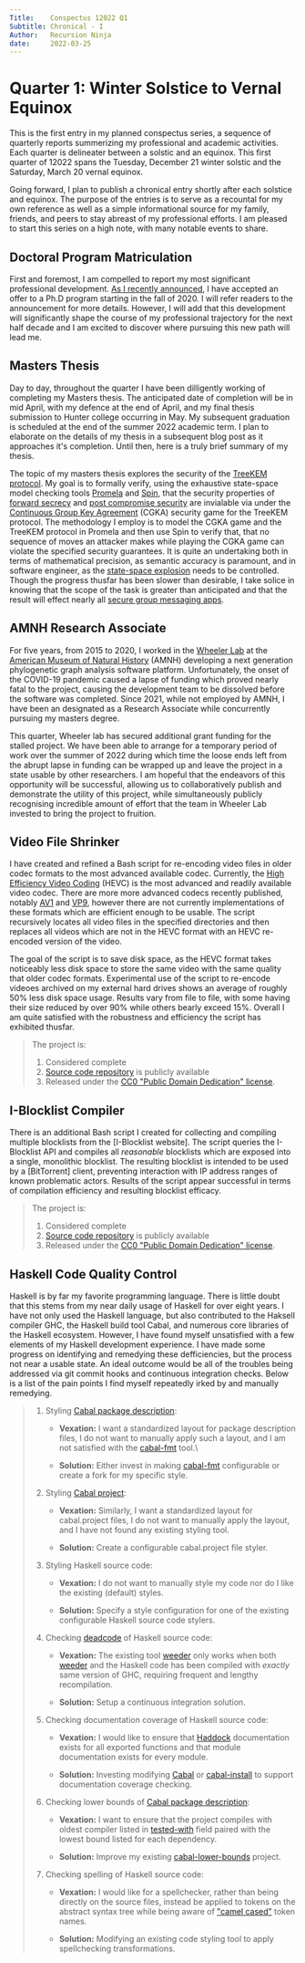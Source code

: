 ```yaml
---
Title:    Conspectus 12022 Q1
Subtitle: Chronical - I
Author:   Recursion Ninja
date:     2022-03-25
---
```


# Quarter 1: Winter Solstice to Vernal Equinox

This is the first entry in my planned conspectus series, a sequence of quarterly reports summerizing my professional and academic activities.
Each quarter is delineater between a solstic and an equinox.
This first quarter of 12022 spans the Tuesday, December 21 winter solstic and the Saturday, March 20 vernal equinox.

Going forward, I plan to publish a chronical entry shortly after each solstice and equinox.
The purpose of the entries is to serve as a recountal for my own reference as well as a simple informational source for my family, friends, and peers to stay abreast of my professional efforts.
I am pleased to start this series on a high note, with many notable events to share.


## Doctoral Program Matriculation

First and foremost, I am compelled to report my most significant professional development.
[As I recently announced][0], I have accepted an offer to a Ph.D program starting in the fall of 2020.
I will refer readers to the announcement for more details.
However, I will add that this development will significantly shape the course of my professional trajectory for the next half decade and I am excited to discover where pursuing this new path will lead me.


## Masters Thesis

Day to day, throughout the quarter I have been dilligently working of completing my Masters thesis.
The anticipated date of completion will be in mid April, with my defence at the end of April, and my final thesis submission to Hunter college occurring in May.
My subsequent graduation is scheduled at the end of the summer 2022 academic term.
I plan to elaborate on the details of my thesis in a subsequent blog post as it approaches it's completion.
Until then, here is a truly brief summary of my thesis.

The topic of my masters thesis explores the security of the [TreeKEM protocol][6].
My goal is to formally verify, using the exhaustive state-space model checking tools [Promela][4] and [Spin][5], that the security properties of [forward secrecy][1] and [post compromise security][2] are invialable via under the [Continuous Group Key Agreement][7] (CGKA) security game for the TreeKEM protocol.
The methodology I employ is to model the CGKA game and the TreeKEM protocol in Promela and then use Spin to verify that, that no sequence of moves an attacker makes while playing the CGKA game can violate the specified security guarantees.
It is quite an undertaking both in terms of mathematical precision, as semantic accuracy is paramount, and in software engineer, as the [state-space explosion][8] needs to be controlled.
Though the progress thusfar has been slower than desirable, I take solice in knowing that the scope of the task is greater than anticipated and that the result will effect nearly all [secure group messaging apps][3].


## AMNH Research Associate

For five years, from 2015 to 2020, I worked in the [Wheeler Lab][9] at the [American Museum of Natural History][10] (AMNH) developing a next generation phylogenetic graph analysis software platform.
Unfortunately, the onset of the COVID-19 pandemic caused a lapse of funding which proved nearly fatal to the project, causing the development team to be dissolved before the software was completed.
Since 2021, while not employed by AMNH, I have been an designated as a Research Associate while concurrently pursuing my masters degree.

This quarter, Wheeler lab has secured additional grant funding for the stalled project.
We have been able to arrange for a temporary period of work over the summer of 2022 during which time the loose ends left from the abrupt lapse in funding can be wrapped up and leave the project in a state usable by other researchers.
I am hopeful that the endeavors of this opportunity will be successful, allowing us to collaboratively publish and demonstrate the utility of this project, while simultaneously publicly recognising incredible amount of effort that the team in Wheeler Lab invested to bring the project to fruition.


## Video File Shrinker

I have created and refined a Bash script for re-encoding video files in older codec formats to the most advanced available codec.
Currently, the [High Efficiency Video Coding][12] (HEVC) is the most advanced and readily available video codec.
There are more more advanced codecs recently published, notably [AV1][13] and [VP9][14], however there are not currently implementations of these formats which are efficient enough to be usable.
The script recursively locates all video files in the specified directories and then replaces all videos which are not in the HEVC format with an HEVC re-encoded version of the video.

The goal of the script is to save disk space, as the HEVC format takes noticeably less disk space to store the same video with the same quality that older codec formats.
Experimental use of the script to re-encode videoes archived on my external hard drives shows an average of roughly 50% less disk space usage.
Results vary from file to file, with some having their size reduced by over 90% while others bearly exceed 15%.
Overall I am quite satisfied with the robustness and efficiency the script has exhibited thusfar.

>
> The project is:
>
>   1. Considered complete
>   2. [Source code repository][11] is publicly available
>   3. Released under the [CC0 "Public Domain Dedication" license][18].
>


## I-Blocklist Compiler

There is an additional Bash script I created for collecting and compiling multiple blocklists from the [I-Blocklist website].
The script queries the I-Blocklist API and compiles all *reasonable* blocklists which are exposed into a single, monolithic blocklist.
The resulting blocklist is intended to be used by a [BitTorrent] client, preventing interaction with IP address ranges of known problematic actors.
Results of the script appear successful in terms of compilation efficiency and resulting blocklist efficacy.

>
> The project is:
>
>   1. Considered complete
>   2. [Source code repository][17] is publicly available
>   3. Released under the [CC0 "Public Domain Dedication" license][18].
>


## Haskell Code Quality Control

Haskell is by far my favorite programming language.
There is little doubt that this stems from my near daily usage of Haskell for over eight years.
I have not only used the Haskell language, but also contributed to the Haksell compiler GHC, the Haskell build tool Cabal, and numerous core libraries of the Haskell ecosystem.
However, I have found myself unsatisfied with a few elements of my Haskell development experience.
I have made some progress on identifying and remedying these defficiencies, but the process not near a usable state.
An ideal outcome would be all of the troubles being addressed via git commit hooks and continuous integration checks.
Below is a list of the pain points I find myself repeatedly irked by and manually remedying.

>   1. Styling [Cabal package description][21]:
>   
>       - **Vexation:** I want a standardized layout for package description files, I do not want to manually apply such a layout, and I am not satisfied with the [cabal-fmt][20] tool.\
>     
>       - **Solution:** Either invest in making [cabal-fmt][20] configurable or create a fork for my specific style.
> 
>   2. Styling [Cabal project][22]:
>   
>       - **Vexation:** Similarly, I want a standardized layout for cabal.project files, I do not want to manually apply the layout, and I have not found any existing styling tool.
>     
>       - **Solution:** Create a configurable cabal.project file styler.
> 
>   3. Styling Haskell source code:
> 
>       - **Vexation:** I do not want to manually style my code nor do I like the existing (default) styles.
>       
>       - **Solution:** Specify a style configuration for one of the existing configurable Haskell source code stylers.
> 
>   4. Checking [deadcode][23] of Haskell source code:
> 
>       - **Vexation:** The existing tool [weeder][24] only works when both [weeder][24] and the Haskell code has been compiled with *exactly* same version of GHC, requiring frequent and lengthy recompilation.
> 
>       - **Solution:** Setup a continuous integration solution.
> 
>   5. Checking documentation coverage of Haskell source code:
> 
>       - **Vexation:** I would like to ensure that [Haddock][25] documentation exists for all exported functions and that module documentation exists for every module.
> 
>       - **Solution:** Investing modifying [Cabal][26] or [cabal-install][27] to support documentation coverage checking.
> 
>   6. Checking lower bounds of [Cabal package description][21]:
> 
>       - **Vexation:** I want to ensure that the project compiles with oldest compiler listed in [tested-with][28] field paired with the lowest bound listed for each dependency.
> 
>       - **Solution:** Improve my existing [cabal-lower-bounds][19] project.
> 
>   7. Checking spelling of Haskell source code:
>   
>       - **Vexation:** I would like for a spellchecker, rather than being directly on the source files, instead be applied to tokens on the abstract syntax tree while being aware of ["camel cased"][29] token names.
> 
>       - **Solution:** Modifying an existing code styling tool to apply spellchecking transformations.


[ 0]: https://recursion.ninja/blog/phd-matriculation
[ 1]: https://en.wikipedia.org/wiki/Forward_secrecy
[ 2]: https://doi.org/10.1109/CSF.2016.19
[ 3]: https://www.securemessagingapps.com/
[ 4]: https://en.wikipedia.org/wiki/Promela
[ 5]: https://en.wikipedia.org/wiki/SPIN_model_checker
[ 6]: https://hal.inria.fr/hal-02425247/file/treekem%20%281%29.pdf
[ 7]: https://doi.org/10.1007/978-3-030-56784-2_9
[ 8]: https://en.wikipedia.org/wiki/Combinatorial_explosion
[ 9]: https://wardwheeler.wordpress.com/
[10]: https://www.amnh.org/research/computational-sciences
[11]: https://github.com/recursion-ninja/Video-Recoding-Script
[12]: https://en.wikipedia.org/wiki/High_Efficiency_Video_Coding
[13]: https://en.wikipedia.org/wiki/AV1
[14]: https://en.wikipedia.org/wiki/VP9
[15]: https://www.iblocklist.com
[16]: https://en.wikipedia.org/wiki/BitTorrent
[17]: https://github.com/recursion-ninja/I-Blocklist-Builder/
[18]: https://creativecommons.org/publicdomain/zero/1.0
[19]: https://github.com/recursion-ninja/cabal-lower-bounds
[20]: https://hackage.haskell.org/package/cabal-fmt
[21]: https://cabal.readthedocs.io/en/3.6/cabal-package.html
[22]: https://cabal.readthedocs.io/en/3.6/cabal-project.html
[23]: https://en.wikipedia.org/wiki/Dead_code_elimination
[24]: https://hackage.haskell.org/package/weeder
[25]: https://haskell-haddock.readthedocs.io/en/latest/markup.html
[26]: https://hackage.haskell.org/package/Cabal
[27]: https://hackage.haskell.org/package/cabal-install
[28]: https://cabal.readthedocs.io/en/3.6/cabal-package.html?highlight=tested-with#pkg-field-tested-with
[29]: https://en.wikipedia.org/wiki/Camel_case
